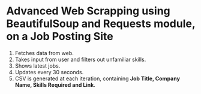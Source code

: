 # Advanced Web Scrapping using BeautifulSoup and Requests module, on a Job Posting Site
1. Fetches data from web.
2. Takes input from user and filters out unfamiliar skills.
3. Shows latest jobs.
4. Updates every 30 seconds. 
5. CSV is generated at each iteration, containing <b> Job Title, Company Name, Skills Required and Link</b>.
